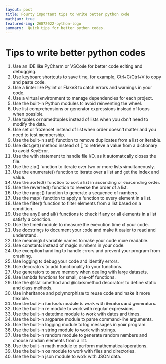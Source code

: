 ```yaml
---
layout: post
title: Fourty important tips to write better python code
mathjax: true
featured-img: 26072022-python-logo
summary:  Quick tips for better python codes.
---
```


# Tips to write better python codes

1. Use an IDE like PyCharm or VSCode for better code editing and debugging.
2. Use keyboard shortcuts to save time, for example, Ctrl+C/Ctrl+V to copy and paste code.
3. Use a linter like Pylint or Flake8 to catch errors and warnings in your code.
4. Use a virtual environment to manage dependencies for each project.
5. Use the built-in Python modules to avoid reinventing the wheel.
6. Use list comprehensions or generator expressions instead of loops when possible.
7. Use tuples or namedtuples instead of lists when you don't need to modify the data.
8. Use set or frozenset instead of list when order doesn't matter and you need to test membership.
9. Use the built-in set() function to remove duplicates from a list or iterable.
10. Use dict.get() method instead of [] to retrieve a value from a dictionary to avoid KeyError.
11. Use the with statement to handle file I/O, as it automatically closes the file.
12. Use the zip() function to iterate over two or more lists simultaneously.
13. Use the enumerate() function to iterate over a list and get the index and value.
14. Use the sorted() function to sort a list in ascending or descending order.
15. Use the reversed() function to reverse the order of a list.
16. Use the range() function to generate a sequence of numbers.
17. Use the map() function to apply a function to every element in a list.
18. Use the filter() function to filter elements from a list based on a condition.
19. Use the any() and all() functions to check if any or all elements in a list satisfy a condition.
20. Use the timeit module to measure the execution time of your code.
21. Use docstrings to document your code and make it easier to read and understand.
22. Use meaningful variable names to make your code more readable.
23. Use constants instead of magic numbers in your code.
24. Use exception handling to handle errors and prevent your program from crashing.
25. Use logging to debug your code and identify errors.
26. Use decorators to add functionality to your functions.
27. Use generators to save memory when dealing with large datasets.
28. Use lambda functions for small, one-off functions.
29. Use the @staticmethod and @classmethod decorators to define static and class methods.
30. Use inheritance and polymorphism to reuse code and make it more flexible.
31. Use the built-in itertools module to work with iterators and generators.
32. Use the built-in re module to work with regular expressions.
33. Use the built-in datetime module to work with dates and times.
34. Use the built-in argparse module to parse command-line arguments.
35. Use the built-in logging module to log messages in your program.
36. Use the built-in string module to work with strings.
37. Use the built-in random module to generate random numbers and choose random elements from a list.
38. Use the built-in math module to perform mathematical operations.
39. Use the built-in os module to work with files and directories.
40. Use the built-in json module to work with JSON data.


